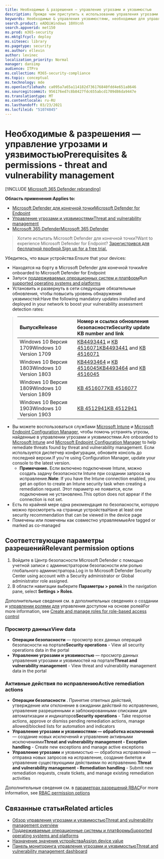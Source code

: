 ```yaml
---
title: Необходимые & разрешения — управление угрозами и уязвимостью
description: Прежде чем приступить к использованию управления угрозами и уязвимостями, убедитесь, что у вас есть соответствующие конфигурации и разрешения.
keywords: Необходимые & управления уязвимостями, необходимые для управления разрешениями на угрозы и уязвимости, предварительные условия разрешений MDATP TVM, управление уязвимостями
search.product: eADQiWindows 10XVcnh
search.appverid: met150
ms.prod: m365-security
ms.mktglfcycl: deploy
ms.sitesec: library
ms.pagetype: security
ms.author: ellevin
author: levinec
localization_priority: Normal
manager: dansimp
audience: ITPro
ms.collection: M365-security-compliance
ms.topic: conceptual
ms.technology: mde
ms.openlocfilehash: ca095a7a65a114182d736176840fdd4e651a8646
ms.sourcegitcommit: 956176ed7c8b8427fdc655abcd1709d86da9447e
ms.translationtype: MT
ms.contentlocale: ru-RU
ms.lasthandoff: 03/23/2021
ms.locfileid: "51074845"
---
```

# <a name="prerequisites--permissions---threat-and-vulnerability-management"></a><span data-ttu-id="7d677-104">Необходимые & разрешения — управление угрозами и уязвимостью</span><span class="sxs-lookup"><span data-stu-id="7d677-104">Prerequisites & permissions - threat and vulnerability management</span></span>

[!INCLUDE [Microsoft 365 Defender rebranding](../../includes/microsoft-defender.md)]

<span data-ttu-id="7d677-105">**Область применения:**</span><span class="sxs-lookup"><span data-stu-id="7d677-105">**Applies to:**</span></span>

- [<span data-ttu-id="7d677-106">Microsoft Defender для конечной точки</span><span class="sxs-lookup"><span data-stu-id="7d677-106">Microsoft Defender for Endpoint</span></span>](https://go.microsoft.com/fwlink/?linkid=2154037)
- [<span data-ttu-id="7d677-107">Управление угрозами и уязвимостями</span><span class="sxs-lookup"><span data-stu-id="7d677-107">Threat and vulnerability management</span></span>](next-gen-threat-and-vuln-mgt.md)
- [<span data-ttu-id="7d677-108">Microsoft 365 Defender</span><span class="sxs-lookup"><span data-stu-id="7d677-108">Microsoft 365 Defender</span></span>](https://go.microsoft.com/fwlink/?linkid=2118804)

><span data-ttu-id="7d677-109">Хотите испытать Microsoft Defender для конечной точки?</span><span class="sxs-lookup"><span data-stu-id="7d677-109">Want to experience Microsoft Defender for Endpoint?</span></span> [<span data-ttu-id="7d677-110">Зарегистрився для бесплатной пробной.</span><span class="sxs-lookup"><span data-stu-id="7d677-110">Sign up for a free trial.</span></span>](https://www.microsoft.com/microsoft-365/windows/microsoft-defender-atp?ocid=docs-wdatp-portaloverview-abovefoldlink)

<span data-ttu-id="7d677-111">Убедитесь, что ваши устройства:</span><span class="sxs-lookup"><span data-stu-id="7d677-111">Ensure that your devices:</span></span>

- <span data-ttu-id="7d677-112">Находятся на борту в Microsoft Defender для конечной точки</span><span class="sxs-lookup"><span data-stu-id="7d677-112">Are onboarded to Microsoft Defender for Endpoint</span></span>
- <span data-ttu-id="7d677-113">Запуск [поддерживаемых операционных систем и платформ](tvm-supported-os.md)</span><span class="sxs-lookup"><span data-stu-id="7d677-113">Run [supported operating systems and platforms](tvm-supported-os.md)</span></span>
- <span data-ttu-id="7d677-114">Установить и развернуть в сети следующие обязательные обновления, чтобы повысить уровень обнаружения уязвимостей:</span><span class="sxs-lookup"><span data-stu-id="7d677-114">Have the following mandatory updates installed and deployed in your network to boost your vulnerability assessment detection rates:</span></span>

> <span data-ttu-id="7d677-115">Выпуск</span><span class="sxs-lookup"><span data-stu-id="7d677-115">Release</span></span> | <span data-ttu-id="7d677-116">Номер и ссылка обновления безопасности</span><span class="sxs-lookup"><span data-stu-id="7d677-116">Security update KB number and link</span></span>
> :---|:---
> <span data-ttu-id="7d677-117">Windows 10 Версия 1709</span><span class="sxs-lookup"><span data-stu-id="7d677-117">Windows 10 Version 1709</span></span> | <span data-ttu-id="7d677-118">[KB4493441](https://support.microsoft.com/help/4493441/windows-10-update-kb4493441) и [KB 4516071](https://support.microsoft.com/help/4516071/windows-10-update-kb4516071)</span><span class="sxs-lookup"><span data-stu-id="7d677-118">[KB4493441](https://support.microsoft.com/help/4493441/windows-10-update-kb4493441) and [KB 4516071](https://support.microsoft.com/help/4516071/windows-10-update-kb4516071)</span></span>
> <span data-ttu-id="7d677-119">Windows 10 Версия 1803</span><span class="sxs-lookup"><span data-stu-id="7d677-119">Windows 10 Version 1803</span></span> | <span data-ttu-id="7d677-120">[KB4493464](https://support.microsoft.com/help/4493464) и [KB 4516045](https://support.microsoft.com/help/4516045/windows-10-update-kb4516045)</span><span class="sxs-lookup"><span data-stu-id="7d677-120">[KB4493464](https://support.microsoft.com/help/4493464) and [KB 4516045](https://support.microsoft.com/help/4516045/windows-10-update-kb4516045)</span></span>
> <span data-ttu-id="7d677-121">Windows 10 Версия 1809</span><span class="sxs-lookup"><span data-stu-id="7d677-121">Windows 10 Version 1809</span></span> | [<span data-ttu-id="7d677-122">KB 4516077</span><span class="sxs-lookup"><span data-stu-id="7d677-122">KB 4516077</span></span>](https://support.microsoft.com/help/4516077/windows-10-update-kb4516077)
> <span data-ttu-id="7d677-123">Windows 10 Версия 1903</span><span class="sxs-lookup"><span data-stu-id="7d677-123">Windows 10 Version 1903</span></span> | [<span data-ttu-id="7d677-124">KB 4512941</span><span class="sxs-lookup"><span data-stu-id="7d677-124">KB 4512941</span></span>](https://support.microsoft.com/help/4512941/windows-10-update-kb4512941)

- <span data-ttu-id="7d677-125">Вы можете воспользоваться службами [Microsoft Intune](https://docs.microsoft.com/mem/intune/fundamentals/what-is-intune) и  [Microsoft Endpoint Configuration Manager,](https://docs.microsoft.com/mem/configmgr/protect/deploy-use/endpoint-protection-configure) чтобы помочь устранять угрозы, найденные в управлении угрозами и уязвимостями.</span><span class="sxs-lookup"><span data-stu-id="7d677-125">Are onboarded to [Microsoft Intune](https://docs.microsoft.com/mem/intune/fundamentals/what-is-intune) and  [Microsoft Endpoint Configuration Manager](https://docs.microsoft.com/mem/configmgr/protect/deploy-use/endpoint-protection-configure) to help remediate threats found by threat and vulnerability management.</span></span> <span data-ttu-id="7d677-126">Если используется диспетчер конфигурации, обновите консоль до последней версии.</span><span class="sxs-lookup"><span data-stu-id="7d677-126">If you're using Configuration Manager, update your console to the latest version.</span></span>
    - <span data-ttu-id="7d677-127">**Примечание.** Если включено подключение Intune, можно создать задачу безопасности Intune при создании запроса на исправление.</span><span class="sxs-lookup"><span data-stu-id="7d677-127">**Note**: If you have the Intune connection enabled, you get an option to create an Intune security task when creating a remediation request.</span></span> <span data-ttu-id="7d677-128">Этот параметр не появится, если подключение не установлено.</span><span class="sxs-lookup"><span data-stu-id="7d677-128">This option does not appear if the connection is not set.</span></span>
- <span data-ttu-id="7d677-129">Есть по крайней мере одна рекомендация по безопасности, которую можно просмотреть на странице устройства</span><span class="sxs-lookup"><span data-stu-id="7d677-129">Have at least one security recommendation that can be viewed in the device page</span></span>
- <span data-ttu-id="7d677-130">Помечены или помечены как совместно управляемые</span><span class="sxs-lookup"><span data-stu-id="7d677-130">Are tagged or marked as co-managed</span></span>

## <a name="relevant-permission-options"></a><span data-ttu-id="7d677-131">Соответствующие параметры разрешений</span><span class="sxs-lookup"><span data-stu-id="7d677-131">Relevant permission options</span></span>

1. <span data-ttu-id="7d677-132">Войдите в Центр безопасности Microsoft Defender с помощью учетной записи с администратором безопасности или ролью глобального администратора.</span><span class="sxs-lookup"><span data-stu-id="7d677-132">Log in to Microsoft Defender Security Center using account with a Security administrator or Global administrator role assigned.</span></span>
2. <span data-ttu-id="7d677-133">В области навигации выберите **Параметры > ролей**.</span><span class="sxs-lookup"><span data-stu-id="7d677-133">In the navigation pane, select **Settings > Roles**.</span></span>

<span data-ttu-id="7d677-134">Дополнительные сведения см. в дополнительных сведениях о создании и [управлении ролями для](user-roles.md) управления доступом на основе ролей</span><span class="sxs-lookup"><span data-stu-id="7d677-134">For more information, see [Create and manage roles for role-based access control](user-roles.md)</span></span>

### <a name="view-data"></a><span data-ttu-id="7d677-135">Просмотр данных</span><span class="sxs-lookup"><span data-stu-id="7d677-135">View data</span></span>

- <span data-ttu-id="7d677-136">**Операции безопасности** — просмотр всех данных операций безопасности на портале</span><span class="sxs-lookup"><span data-stu-id="7d677-136">**Security operations** - View all security operations data in the portal</span></span>
- <span data-ttu-id="7d677-137">**Управление угрозами и уязвимостью** — просмотр данных управления угрозами и уязвимостей на портале</span><span class="sxs-lookup"><span data-stu-id="7d677-137">**Threat and vulnerability management** - View threat and vulnerability management data in the portal</span></span>

### <a name="active-remediation-actions"></a><span data-ttu-id="7d677-138">Активные действия по исправлению</span><span class="sxs-lookup"><span data-stu-id="7d677-138">Active remediation actions</span></span>

- <span data-ttu-id="7d677-139">**Операции безопасности** . Принятие ответных действий, утверждение или отклонение в ожидании действий по исправлению, управление разрешенными и заблокированными списками для автоматизации и индикаторов</span><span class="sxs-lookup"><span data-stu-id="7d677-139">**Security operations** - Take response actions, approve or dismiss pending remediation actions, manage allowed/blocked lists for automation and indicators</span></span>
- <span data-ttu-id="7d677-140">**Управление угрозами и уязвимостями — обработка исключений** — создание новых исключений и управление активными исключениями</span><span class="sxs-lookup"><span data-stu-id="7d677-140">**Threat and vulnerability management - Exception handling** - Create new exceptions and manage active exceptions</span></span>
- <span data-ttu-id="7d677-141">**Управление угрозами** и уязвимостью — обработка исправлений — отправка новых запросов на исправление, создание билетов и управление существующими действиями по исправлению.</span><span class="sxs-lookup"><span data-stu-id="7d677-141">**Threat and vulnerability management - Remediation handling** - Submit new remediation requests, create tickets, and manage existing remediation activities</span></span>

<span data-ttu-id="7d677-142">Дополнительные сведения см. в [параметрах разрешений RBAC](user-roles.md#permission-options)</span><span class="sxs-lookup"><span data-stu-id="7d677-142">For more information, see [RBAC permission options](user-roles.md#permission-options)</span></span>

## <a name="related-articles"></a><span data-ttu-id="7d677-143">Связанные статьи</span><span class="sxs-lookup"><span data-stu-id="7d677-143">Related articles</span></span>

- [<span data-ttu-id="7d677-144">Обзор управления угрозами и уязвимостью</span><span class="sxs-lookup"><span data-stu-id="7d677-144">Threat and vulnerability management overview</span></span>](next-gen-threat-and-vuln-mgt.md)
- [<span data-ttu-id="7d677-145">Поддерживаемые операционные системы и платформы</span><span class="sxs-lookup"><span data-stu-id="7d677-145">Supported operating systems and platforms</span></span>](tvm-supported-os.md)
- [<span data-ttu-id="7d677-146">Назначение значения устройства</span><span class="sxs-lookup"><span data-stu-id="7d677-146">Assign device value</span></span>](tvm-assign-device-value.md)
- [<span data-ttu-id="7d677-147">Панель мониторинга управления угрозами и уязвимостью</span><span class="sxs-lookup"><span data-stu-id="7d677-147">Threat and vulnerability management dashboard</span></span>](tvm-dashboard-insights.md)

